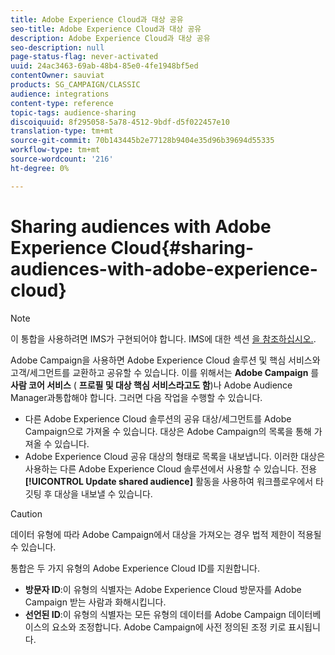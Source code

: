 ```yaml
---
title: Adobe Experience Cloud과 대상 공유
seo-title: Adobe Experience Cloud과 대상 공유
description: Adobe Experience Cloud과 대상 공유
seo-description: null
page-status-flag: never-activated
uuid: 24ac3463-69ab-48b4-85e0-4fe1948bf5ed
contentOwner: sauviat
products: SG_CAMPAIGN/CLASSIC
audience: integrations
content-type: reference
topic-tags: audience-sharing
discoiquuid: 8f295058-5a78-4512-9bdf-d5f022457e10
translation-type: tm+mt
source-git-commit: 70b143445b2e77128b9404e35d96b39694d55335
workflow-type: tm+mt
source-wordcount: '216'
ht-degree: 0%

---
```



# Sharing audiences with Adobe Experience Cloud{#sharing-audiences-with-adobe-experience-cloud}

>[!NOTE]
>
>이 통합을 사용하려면 IMS가 구현되어야 합니다. IMS에 대한 섹션 [을 참조하십시오.](../../integrations/using/about-adobe-id.md).

Adobe Campaign을 사용하면 Adobe Experience Cloud 솔루션 및 핵심 서비스와 고객/세그먼트를 교환하고 공유할 수 있습니다. 이를 위해서는 **Adobe Campaign** 를 **사람 코어 서비스** ( **프로필 및 대상 핵심 서비스라고도 함**)나 Adobe Audience Manager과통합해야 합니다. 그러면 다음 작업을 수행할 수 있습니다.

* 다른 Adobe Experience Cloud 솔루션의 공유 대상/세그먼트를 Adobe Campaign으로 가져올 수 있습니다. 대상은 Adobe Campaign의 목록을 통해 가져올 수 있습니다.
* Adobe Experience Cloud 공유 대상의 형태로 목록을 내보냅니다. 이러한 대상은 사용하는 다른 Adobe Experience Cloud 솔루션에서 사용할 수 있습니다. 전용 **[!UICONTROL Update shared audience]** 활동을 사용하여 워크플로우에서 타깃팅 후 대상을 내보낼 수 있습니다.

>[!CAUTION]
>
>데이터 유형에 따라 Adobe Campaign에서 대상을 가져오는 경우 법적 제한이 적용될 수 있습니다.

통합은 두 가지 유형의 Adobe Experience Cloud ID를 지원합니다.

* **방문자 ID**:이 유형의 식별자는 Adobe Experience Cloud 방문자를 Adobe Campaign 받는 사람과 화해시킵니다.
* **선언된 ID**:이 유형의 식별자는 모든 유형의 데이터를 Adobe Campaign 데이터베이스의 요소와 조정합니다. Adobe Campaign에 사전 정의된 조정 키로 표시됩니다.
